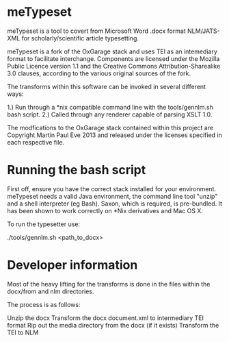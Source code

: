 meTypeset
=========

meTypeset is a tool to covert from Microsoft Word .docx format NLM/JATS-XML for scholarly/scientific article typesetting.

meTypeset is a fork of the OxGarage stack and uses TEI as an intemediary format to facilitate interchange. Components are licensed under the Mozilla Public Licence version 1.1 and the Creative Commons Attribution-Sharealike 3.0 clauses, according to the various original sources of the fork.

The transforms within this software can be invoked in several different ways:

1.) Run through a *nix compatible command line with the tools/gennlm.sh bash script.
2.) Called through any renderer capable of parsing XSLT 1.0.

The modfications to the OxGarage stack contained within this project are Copyright Martin Paul Eve 2013 and released under the licenses specified in each respective file.

Running the bash script
=========

First off, ensure you have the correct stack installed for your environment. meTypeset needs a valid Java environment, the command line tool "unzip"  and a shell interpreter (eg Bash). Saxon, which is required, is pre-bundled. It has been shown to work correctly on *Nix derivatives and Mac OS X.

To run the typesetter use:

./tools/gennlm.sh <path_to_docx>

Developer information
=========
Most of the heavy lifting for the transforms is done in the files within the docx/from and nlm directories.

The process is as follows:

Unzip the docx
Transform the docx document.xml to intermediary TEI format
Rip out the media directory from the docx (if it exists)
Transform the TEI to NLM



